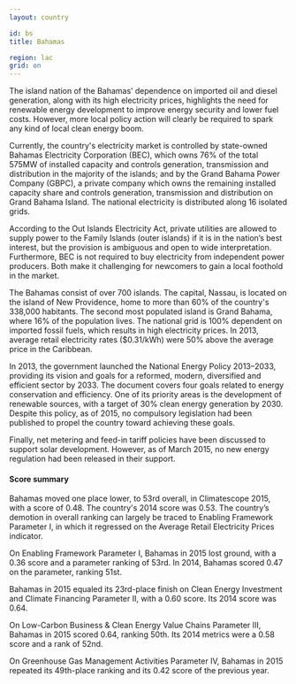 ```yaml
---
layout: country

id: bs
title: Bahamas

region: lac
grid: on
---
```

The island nation of the Bahamas’ dependence on imported oil and diesel generation, along with its high electricity prices, highlights the need for renewable energy development to improve energy security and lower fuel costs. However, more local policy action will clearly be required to spark any kind of local clean energy boom.

Currently, the country's electricity market is controlled by state-owned Bahamas Electricity Corporation (BEC), which owns 76% of the total 575MW of installed capacity and controls generation, transmission and distribution in the majority of the islands; and by the Grand Bahama Power Company (GBPC), a private company which owns the remaining installed capacity share and controls generation, transmission and distribution on Grand Bahama Island. The national electricity is distributed along 16 isolated grids. 

According to the Out Islands Electricity Act, private utilities are allowed to supply power to the Family Islands (outer islands) if it is in the nation’s best interest, but the provision is ambiguous and open to wide interpretation. Furthermore, BEC is not required to buy electricity from independent power producers. Both make it challenging for newcomers to gain a local foothold in the market. 

The Bahamas consist of over 700 islands. The capital, Nassau, is located on the island of New Providence, home to more than 60% of the country's 338,000 habitants. The second most populated island is Grand Bahama, where 16% of the population lives. The national grid is 100% dependent on imported fossil fuels, which results in high electricity prices. In 2013, average retail electricity rates ($0.31/kWh) were 50% above the average price in the Caribbean. 

In 2013, the government launched the National Energy Policy 2013–2033, providing its vision and goals for a reformed, modern, diversified and efficient sector by 2033. The document covers four goals related to energy conservation and efficiency. One of its priority areas is the development of renewable sources, with a target of 30% clean energy generation by 2030. Despite this policy, as of 2015, no compulsory legislation had been published to propel the country toward achieving these goals. 

Finally, net metering and feed-in tariff policies have been discussed to support solar development. However, as of March 2015, no new energy regulation had been released in their support.

#### Score summary

Bahamas moved one place lower, to 53rd overall, in Climatescope 2015, with a score of 0.48. The country's 2014 score was 0.53. The country’s demotion in overall ranking can largely be traced to Enabling Framework Parameter I, in which it regressed on the Average Retail Electricity Prices indicator.

On Enabling Framework Parameter I, Bahamas in 2015 lost ground, with a 0.36 score and a parameter ranking of 53rd. In 2014, Bahamas scored 0.47 on the parameter, ranking 51st.

Bahamas in 2015 equaled its 23rd-place finish on Clean Energy Investment and Climate Financing Parameter II, with a 0.60 score. Its 2014 score was 0.64. 

On Low-Carbon Business & Clean Energy Value Chains Parameter III, Bahamas in 2015 scored 0.64, ranking 50th. Its 2014 metrics were a 0.58 score and a rank of 52nd. 

On Greenhouse Gas Management Activities Parameter IV, Bahamas in 2015 repeated its 49th-place ranking and its 0.42 score of the previous year.

